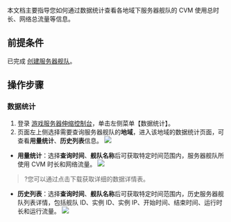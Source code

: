 本文档主要指导您如何通过数据统计查看各地域下服务器舰队的 CVM 使用总时长、网络总流量等信息。
## 前提条件

已完成 [创建服务器舰队](https://cloud.tencent.com/document/product/1165/41028)。

## 操作步骤

### 数据统计

1. 登录 [游戏服务器伸缩控制台](https://console.cloud.tencent.com/gse/asset)，单击左侧菜单【数据统计】。
2. 页面左上侧选择需要查询服务器舰队的**地域**，进入该地域的数据统计页面，可查看**用量统计**、**历史列表**信息。
![](https://main.qcloudimg.com/raw/fbaebdd8f4bd77cece8472393ae969ef.jpg)
 - **用量统计**：选择**查询时间**、**舰队名称**后可获取特定时间范围内，服务器舰队所使用 CVM 时长和网络流量。
![](https://main.qcloudimg.com/raw/ed8602ad8fe832318249b6a84eefb568.jpg)
>?您可以通过点击下载获取详细的数据详情表。
 - **历史列表**：选择**查询时间**、**舰队名称**后可获取特定时间范围内，历史服务器舰队列表详情，包括舰队 ID、实例 ID、实例 IP、开始时间、结束时间、运行时长和运行流量。
![](https://main.qcloudimg.com/raw/87bf6b57c6dd7e3b60ca2ec43900b2bf.jpg)


